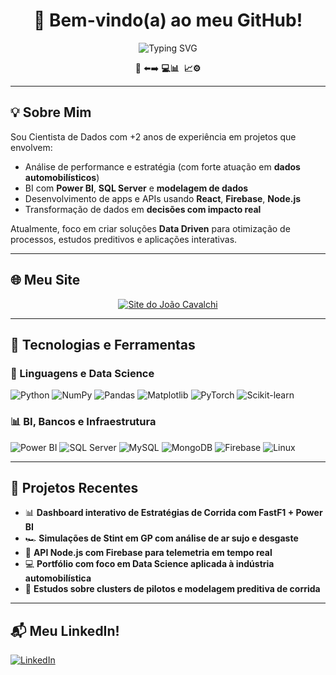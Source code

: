 <h1 align="center">👋 Bem-vindo(a) ao meu GitHub!</h1>

<p align="center">
  <img src="https://readme-typing-svg.demolab.com?font=Fira+Code&weight=500&size=22&pause=3000&color=FF8000&center=true&vCenter=true&repeat=false&width=500&lines=Jo%C3%A3o+Pedro+Cavalchi+de+Carvalho" alt="Typing SVG" />
</p>

<p align="center">
  <strong>🚗</strong>&nbsp;⬅️➡️&nbsp;<strong>💻📊</strong>&nbsp;&nbsp;<strong>📈⚙️</strong>
</p>

---

## 💡 Sobre Mim

Sou Cientista de Dados com +2 anos de experiência em projetos que envolvem:

- Análise de performance e estratégia (com forte atuação em **dados automobilísticos**)
- BI com **Power BI**, **SQL Server** e **modelagem de dados**
- Desenvolvimento de apps e APIs usando **React**, **Firebase**, **Node.js**
- Transformação de dados em **decisões com impacto real**

Atualmente, foco em criar soluções **Data Driven** para otimização de processos, estudos preditivos e aplicações interativas.

---

## 🌐 Meu Site

<p align="center">
  <a href="https://seusite.com" target="_blank">
    <img src="https://img.shields.io/badge/Acesse%20meu%20site-FF8000?style=for-the-badge&logo=githubpages&logoColor=white" alt="Site do João Cavalchi">
  </a>
</p>

---

## 🧠 Tecnologias e Ferramentas

### 🐍 Linguagens e Data Science
![Python](https://img.shields.io/badge/Python-FFD43B?style=for-the-badge&logo=python&logoColor=blue)
![NumPy](https://img.shields.io/badge/numpy-%23013243.svg?style=for-the-badge&logo=numpy&logoColor=white)
![Pandas](https://img.shields.io/badge/Pandas-150458?style=for-the-badge&logo=pandas&logoColor=white)
![Matplotlib](https://img.shields.io/badge/Matplotlib-ffffff?style=for-the-badge&logo=plotly&logoColor=blue)
![PyTorch](https://img.shields.io/badge/PyTorch-%23EE4C2C.svg?style=for-the-badge&logo=PyTorch&logoColor=white)
![Scikit-learn](https://img.shields.io/badge/scikit--learn-F7931E?style=for-the-badge&logo=scikit-learn&logoColor=white)


### 📊 BI, Bancos e Infraestrutura
![Power BI](https://img.shields.io/badge/Power%20BI-F2C811?style=for-the-badge&logo=powerbi&logoColor=black)
![SQL Server](https://img.shields.io/badge/SQL_Server-CC2927?style=for-the-badge&logo=microsoftsqlserver&logoColor=white)
![MySQL](https://img.shields.io/badge/mysql-%2300f.svg?style=for-the-badge&logo=mysql&logoColor=white)
![MongoDB](https://img.shields.io/badge/MongoDB-%234ea94b.svg?style=for-the-badge&logo=mongodb&logoColor=white)
![Firebase](https://img.shields.io/badge/Firebase-ffca28?style=for-the-badge&logo=firebase&logoColor=black)
![Linux](https://img.shields.io/badge/Linux-FCC624?style=for-the-badge&logo=linux&logoColor=black)


---

## 🚀 Projetos Recentes

- 📊 **Dashboard interativo de Estratégias de Corrida com FastF1 + Power BI**
- 🏎️ **Simulações de Stint em GP com análise de ar sujo e desgaste**
- 🔄 **API Node.js com Firebase para telemetria em tempo real**
- 💻 **Portfólio com foco em Data Science aplicada à indústria automobilística**
- 🧠 **Estudos sobre clusters de pilotos e modelagem preditiva de corrida**

---

## 📬 Meu LinkedIn!

[![LinkedIn](https://img.shields.io/badge/LinkedIn-cavalchi-0077B5?style=for-the-badge&logo=linkedin&logoColor=white)](https://www.linkedin.com/in/cavalchi/)
